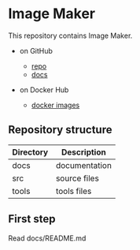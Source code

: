# Image Maker

This repository contains Image Maker.

* on GitHub
  * [repo](https://github.com/simpleunionspace/imagemaker)
  * [docs](https://simpleunionspace.github.io/imagemaker/)

* on Docker Hub
  * [docker images](https://hub.docker.com/u/simpleunionspace)

## Repository structure

| Directory | Description   |
| --------- | ------------- |
| docs      | documentation |
| src       | source files  |
| tools     | tools files   |

## First step

Read docs/README.md
